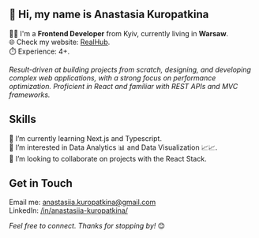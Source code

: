 ## 👋 Hi, my name is Anastasia Kuropatkina
👩‍💻 I'm a **Frontend Developer** from Kyiv, currently living in **Warsaw**.\
🌐 Check my website: [RealHub](https://realhub.com.ua/).\
⏱️ Experience: 4+.

_Result-driven at building projects from scratch, designing, and developing complex web applications, with a strong focus on performance optimization. Proficient in React and familiar with REST APIs and MVC frameworks._

<!--
**AnastasiiaKuropatkina/AnastasiiaKuropatkina** is a ✨ _special_ ✨ repository because its `README.md` (this file) appears on your GitHub profile.

Here are some ideas to get you started:

- 🔭 I’m currently working on ...
- 🌱 I’m currently learning ...
- 👯 I’m looking to collaborate on ...
- 🤔 I’m looking for help with ...
- 💬 Ask me about ...
- 📫 How to reach me: ...
- 😄 Pronouns: ...
- ⚡ Fun fact: ...
-->

## Skills



🌱 I’m currently learning Next.js and Typescript.\
👀 I’m interested in Data Analytics 📊 and Data Visualization 📈📈.\
👯 I’m looking to collaborate on projects with the React Stack.

## Get in Touch

Email me: anastasiia.kuropatkina@gmail.com\
LinkedIn: [/in/anastasiia-kuropatkina/](https://www.linkedin.com/in/anastasiia-kuropatkina)

_Feel free to connect.
Thanks for stopping by!_ 😊

